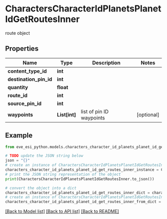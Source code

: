 # CharactersCharacterIdPlanetsPlanetIdGetRoutesInner

route object

## Properties

Name | Type | Description | Notes
------------ | ------------- | ------------- | -------------
**content_type_id** | **int** |  | 
**destination_pin_id** | **int** |  | 
**quantity** | **float** |  | 
**route_id** | **int** |  | 
**source_pin_id** | **int** |  | 
**waypoints** | **List[int]** | list of pin ID waypoints | [optional] 

## Example

```python
from eve_esi_python.models.characters_character_id_planets_planet_id_get_routes_inner import CharactersCharacterIdPlanetsPlanetIdGetRoutesInner

# TODO update the JSON string below
json = "{}"
# create an instance of CharactersCharacterIdPlanetsPlanetIdGetRoutesInner from a JSON string
characters_character_id_planets_planet_id_get_routes_inner_instance = CharactersCharacterIdPlanetsPlanetIdGetRoutesInner.from_json(json)
# print the JSON string representation of the object
print(CharactersCharacterIdPlanetsPlanetIdGetRoutesInner.to_json())

# convert the object into a dict
characters_character_id_planets_planet_id_get_routes_inner_dict = characters_character_id_planets_planet_id_get_routes_inner_instance.to_dict()
# create an instance of CharactersCharacterIdPlanetsPlanetIdGetRoutesInner from a dict
characters_character_id_planets_planet_id_get_routes_inner_from_dict = CharactersCharacterIdPlanetsPlanetIdGetRoutesInner.from_dict(characters_character_id_planets_planet_id_get_routes_inner_dict)
```
[[Back to Model list]](../README.md#documentation-for-models) [[Back to API list]](../README.md#documentation-for-api-endpoints) [[Back to README]](../README.md)


